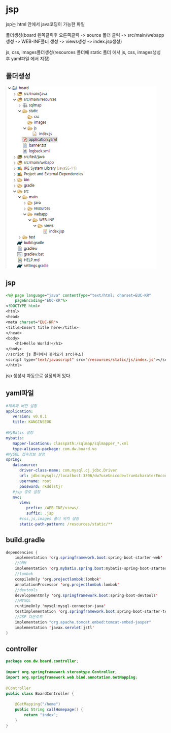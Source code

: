 # jsp
jsp는 html 안에서 java코딩이 가능한 파일

폴더생성(board 왼쪽클릭후 오른쪽클릭 -> source 폴더 클릭 -> src/main/webapp생성 -> WEB-INF폴더 생성 -> views생성 -> index.jsp생성)

js, css, images폴더생성(resources 폴더에 static 폴더 에서 js, css, images생성 후 yaml파일 에서 지정)

## 폴더생성
![jsp설정](jsp%EC%84%A4%EC%A0%95.PNG)

## jsp
~~~jsp
<%@ page language="java" contentType="text/html; charset=EUC-KR"
    pageEncoding="EUC-KR"%>
<!DOCTYPE html>
<html>
<head>
<meta charset="EUC-KR">
<title>Insert title here</title>
</head>
<body>
	<h1>Hello World!</h1>
</body>
//script js 폴더에서 불러오기 src(주소)
<script type="text/javascript" src="/resources/static/js/index.js"></script>
</html>
~~~
jsp 생성시 자동으로 설정되어 있다.

## yaml파일
~~~yaml
#제목과 버전 설정
application:
   version: v0.0.1
   title: KANGINSEOK

#MyBatis 설정
mybatis:
   mapper-locations: classpath:/sqlmap/sqlmapper_*.xml
   type-aliases-package: com.dw.board.vo
#MySQL 접속정보 설정
spring:
   datasource:
      driver-class-name: com.mysql.cj.jdbc.Driver
      url: jdbc:mysql://localhost:3306/dw?useUnicode=true&charaterEncoding=utf-8&serverTimezone=UTC
      username: root
      password: rkddlstjr
   #jsp 경로 설정
   mvc:
      view:
         prefix: /WEB-INF/views/
         suffix: .jsp
      #css,js,images 폴더 위치 설정
      static-path-pattern: /resources/static/**
~~~

## build.gradle
~~~java
dependencies {
	implementation 'org.springframework.boot:spring-boot-starter-web'
	//ORM
	implementation 'org.mybatis.spring.boot:mybatis-spring-boot-starter:2.2.2'
	//lombok
	compileOnly 'org.projectlombok:lombok'
	annotationProcessor 'org.projectlombok:lombok'
	//devtools
	developmentOnly 'org.springframework.boot:spring-boot-devtools'
	//MYSQL
	runtimeOnly 'mysql:mysql-connector-java'
	testImplementation 'org.springframework.boot:spring-boot-starter-test'
	//JSP 다운로드
	implementation "org.apache.tomcat.embed:tomcat-embed-jasper"
	implementation 'javax.servlet:jstl'
}
~~~

## controller

~~~java
package com.dw.board.controller;

import org.springframework.stereotype.Controller;
import org.springframework.web.bind.annotation.GetMapping;

@Controller
public class BoardController {
	
	@GetMapping("/home")
	public String callHomepage() {
		return "index";
	}
}

~~~